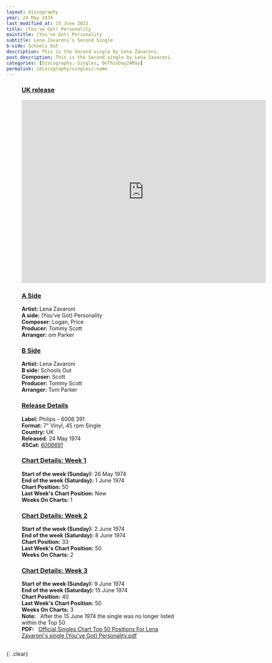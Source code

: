 ```yaml
---
layout: discography
year: 24 May 1974
last_modified_at: 15 June 2023
title: (You've Got) Personality
maintitle: (You've Got) Personality
subtitle: Lena Zavaroni's Second Single
b-side: Schools Out
description: This is the Second single by Lena Zavaroni.
post_description: This is the Second single by Lena Zavaroni.
categories: [Discography:-Singles, OnThisDay24May]
permalink: /discography/singles/:name
---
```


<figure class="fig3">
<h3 id="infobox1"><a href="#infobox1">UK release</a></h3>
<div class="LenaCard">
<div class="responsive-video"><iframe width="640px" height="480px" src="https://www.youtube.com/embed/?playlist=h4agufuuabE,7iOTN0L3EjE&rel=0&showinfo=1" frameborder="0" allowfullscreen=""></iframe></div>
</div>
</figure>

<figure class="fig1">
<h3 id="infobox2"><a href="#infobox2">A Side</a></h3>
<div class="LenaCard">
    <div class="CardItem"><strong>Artist:</strong> Lena Zavaroni</div>
    <div class="CardItem split"><strong>A side:</strong> (You've Got) Personality</div>
    <div class="CardItem"><strong>Composer:</strong> Logan, Price</div>
    <div class="CardItem"><strong>Producer:</strong> Tommy Scott</div>
    <div class="CardItem"><strong>Arranger:</strong> om Parker</div>
</div>
</figure>

<figure class="fig2">
<h3 id="infobox3"><a href="#infobox3">B Side</a></h3>
<div class="LenaCard">
    <div class="CardItem"><strong>Artist:</strong> Lena Zavaroni</div>
    <div class="CardItem split"><strong>B side:</strong> Schools Out</div>
    <div class="CardItem"><strong>Composer:</strong> Scott</div>
    <div class="CardItem"><strong>Producer:</strong> Tommy Scott</div>
    <div class="CardItem"><strong>Arranger:</strong> Tom Parker</div>
</div>
</figure>

<figure class="fig3">
<h3 id="infobox4"><a href="#infobox4">Release Details</a></h3>
<div class="LenaCard">
    <div class="CardItem"><strong>Label:</strong> Philips - 6006 391</div>
    <div class="CardItem"><strong>Format:</strong> 7" Vinyl, 45 rpm Single</div>
    <div class="CardItem"><strong>Country:</strong> UK</div>
    <div class="CardItem"><strong>Released:</strong> 24 May 1974</div>
    <div class="CardItem split"><strong>45Cat:</strong> <a class="external-link" href="http://www.45cat.com/record/6006691">6006691</a></div>
</div>
</figure>

<figure class="fig1">
<h3 id="infobox5"><a href="#infobox5">Chart Details: Week 1</a></h3>
<div class="LenaCard">
    <div class="CardItem"><strong>Start of the week (Sunday):</strong> 26 May 1974</div>
    <div class="CardItem"><strong>End of the week (Saturday):</strong> 1 June 1974</div>
    <div class="CardItem"><strong>Chart Position:</strong> 50</div>
    <div class="CardItem"><strong>Last Week's Chart Position:</strong> New</div>
    <div class="CardItem"><strong>Weeks On Charts:</strong> 1</div>
</div>
</figure>

<figure class="fig2">
<h3 id="infobox6"><a href="#infobox6">Chart Details: Week 2</a></h3>
<div class="LenaCard">
    <div class="CardItem"><strong>Start of the week (Sunday):</strong> 2 June 1974</div>
    <div class="CardItem"><strong>End of the week (Saturday):</strong> 8 June 1974</div>
    <div class="CardItem"><strong>Chart Position:</strong> 33</div>
    <div class="CardItem"><strong>Last Week's Chart Position:</strong> 50</div>
    <div class="CardItem"><strong>Weeks On Charts:</strong> 2</div>
</div>
</figure>

<figure class="fig3">
<h3 id="infobox7"><a href="#infobox7">Chart Details: Week 3</a></h3>
<div class="LenaCard">
    <div class="CardItem"><strong>Start of the week (Sunday):</strong> 9 June 1974</div>
    <div class="CardItem"><strong>End of the week (Saturday):</strong> 15 June 1974</div>
    <div class="CardItem"><strong>Chart Position:</strong> 40</div>
    <div class="CardItem"><strong>Last Week's Chart Position:</strong> 50</div>
    <div class="CardItem"><strong>Weeks On Charts:</strong> 3</div>
    <div class="CardItem"><strong>Note:</strong> &nbsp; After the 15 June 1974 the single was no longer listed within the Top 50</div>
    <div class="CardItem"><strong>PDF:</strong> &nbsp; <a href="/assets/data/Official Singles Chart Top 50 Positions For Lena Zavaroni's single (You've Got) Personality.pdf">Official Singles Chart Top 50 Positions For Lena Zavaroni's single (You've Got) Personality.pdf</a></div>
</div>
</figure>

<br />{: .clear}

